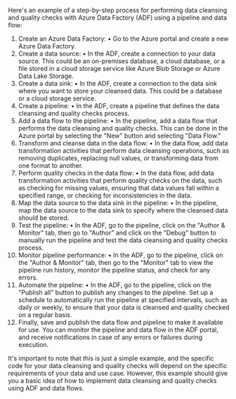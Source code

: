 Here's an example of a step-by-step process for performing data cleansing and quality checks with Azure Data Factory (ADF) using a pipeline and data flow:
1. Create an Azure Data Factory:
• Go to the Azure portal and create a new Azure Data Factory.
2. Create a data source:
• In the ADF, create a connection to your data source. This could be an on-premises database, a cloud database, or a file stored in a cloud storage service like Azure Blob Storage or Azure Data Lake Storage.
3. Create a data sink:
• In the ADF, create a connection to the data sink where you want to store your cleansed data. This could be a database or a cloud storage service.
4. Create a pipeline:
• In the ADF, create a pipeline that defines the data cleansing and quality checks process.
5. Add a data flow to the pipeline:
• In the pipeline, add a data flow that performs the data cleansing and quality checks. This can be done in the Azure portal by selecting the "New" button and selecting "Data Flow."
6. Transform and cleanse data in the data flow:
• In the data flow, add data transformation activities that perform data cleansing operations, such as removing duplicates, replacing null values, or transforming data from one format to another.
7. Perform quality checks in the data flow:
• In the data flow, add data transformation activities that perform quality checks on the data, such as checking for missing values, ensuring that data values fall within a specified range, or checking for inconsistencies in the data.
8. Map the data source to the data sink in the pipeline:
• In the pipeline, map the data source to the data sink to specify where the cleansed data should be stored.
9. Test the pipeline:
• In the ADF, go to the pipeline, click on the "Author & Monitor" tab, then go to "Author" and click on the "Debug" button to manually run the pipeline and test the data cleansing and quality checks process.
10. Monitor pipeline performance:
• In the ADF, go to the pipeline, click on the "Author & Monitor" tab, then go to the "Monitor" tab to view the pipeline run history, monitor the pipeline status, and check for any errors.
11. Automate the pipeline:
• In the ADF, go to the pipeline, click on the "Publish all" button to publish any changes to the pipeline.
Set up a schedule to automatically run the pipeline at specified intervals, such as daily or weekly, to ensure that your data is cleansed and quality checked on a regular basis.
12. Finally, save and publish the data flow and pipeline to make it available for use. You can monitor the pipeline and data flow in the ADF portal, and receive notifications in case of any errors or failures during execution.

It's important to note that this is just a simple example, and the specific code for your data cleansing and quality checks will depend on the specific requirements of your data and use case. However, this example should give you a basic idea of how to implement data cleansing and quality checks using ADF and data flows.